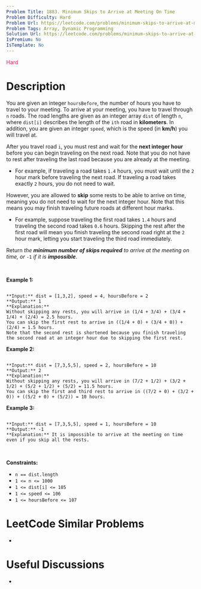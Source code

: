 ```yaml
---
Problem Title: 1883. Minimum Skips to Arrive at Meeting On Time
Problem Difficulty: Hard
Problem Url: https://leetcode.com/problems/minimum-skips-to-arrive-at-meeting-on-time/
Problem Tags: Array, Dynamic Programming
Solution Url: https://leetcode.com/problems/minimum-skips-to-arrive-at-meeting-on-time/solution/
IsPremium: No
IsTemplate: No
---
```


<span style="color: rgb(233, 30, 99);">Hard</span>

# Description

You are given an integer `hoursBefore`, the number of hours you have to travel to your meeting. To arrive at your meeting, you have to travel through `n` roads. The road lengths are given as an integer array `dist` of length `n`, where `dist[i]` describes the length of the `ith` road in **kilometers**. In addition, you are given an integer `speed`, which is the speed (in **km/h**) you will travel at.


After you travel road `i`, you must rest and wait for the **next integer hour** before you can begin traveling on the next road. Note that you do not have to rest after traveling the last road because you are already at the meeting.


* For example, if traveling a road takes `1.4` hours, you must wait until the `2` hour mark before traveling the next road. If traveling a road takes exactly `2` hours, you do not need to wait.


However, you are allowed to **skip** some rests to be able to arrive on time, meaning you do not need to wait for the next integer hour. Note that this means you may finish traveling future roads at different hour marks.


* For example, suppose traveling the first road takes `1.4` hours and traveling the second road takes `0.6` hours. Skipping the rest after the first road will mean you finish traveling the second road right at the `2` hour mark, letting you start traveling the third road immediately.


Return *the **minimum number of skips required** to arrive at the meeting on time, or* `-1` *if it is **impossible***.


 


**Example 1:**



```

**Input:** dist = [1,3,2], speed = 4, hoursBefore = 2
**Output:** 1
**Explanation:**
Without skipping any rests, you will arrive in (1/4 + 3/4) + (3/4 + 1/4) + (2/4) = 2.5 hours.
You can skip the first rest to arrive in ((1/4 + 0) + (3/4 + 0)) + (2/4) = 1.5 hours.
Note that the second rest is shortened because you finish traveling the second road at an integer hour due to skipping the first rest.

```

**Example 2:**



```

**Input:** dist = [7,3,5,5], speed = 2, hoursBefore = 10
**Output:** 2
**Explanation:**
Without skipping any rests, you will arrive in (7/2 + 1/2) + (3/2 + 1/2) + (5/2 + 1/2) + (5/2) = 11.5 hours.
You can skip the first and third rest to arrive in ((7/2 + 0) + (3/2 + 0)) + ((5/2 + 0) + (5/2)) = 10 hours.

```

**Example 3:**



```

**Input:** dist = [7,3,5,5], speed = 1, hoursBefore = 10
**Output:** -1
**Explanation:** It is impossible to arrive at the meeting on time even if you skip all the rests.

```

 


**Constraints:**


* `n == dist.length`
* `1 <= n <= 1000`
* `1 <= dist[i] <= 105`
* `1 <= speed <= 106`
* `1 <= hoursBefore <= 107`




# LeetCode Similar Problems

- []()

# Useful Discussions

- []()
